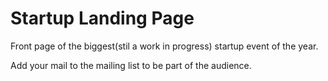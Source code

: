 # Startup Landing Page

Front page of the biggest(stil a work in progress) startup event of the year.

Add your mail to the mailing list to be part of the audience.
